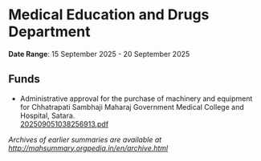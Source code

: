 # Medical Education and Drugs Department

**Date Range**: 15 September 2025 - 20 September 2025


## Funds
- Administrative approval for the purchase of machinery and equipment for Chhatrapati Sambhaji Maharaj Government Medical College and Hospital, Satara.\
  [202509051038256913.pdf](https://gr.maharashtra.gov.in/Site/Upload/Government%20Resolutions/English/202509051038256913.pdf)


*Archives of earlier summaries are available at http://mahsummary.orgpedia.in/en/archive.html*
